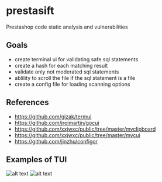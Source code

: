 # prestasift
Prestashop code static analysis and vulnerabilities

## Goals
- create terminal ui for validating safe sql statements
- create a hash for each matching result
- validate only not moderated sql statements
- ablility to scroll the file if the sql statement is a file
- create a config file for loading scanning options

## References
- https://github.com/gizak/termui
- https://github.com/jroimartin/gocui 
-	https://github.com/xxjwxc/public/tree/master/myclipboard
- https://github.com/xxjwxc/public/tree/master/mycui
- https://github.com/jinzhu/configor

## Examples of TUI
![alt text](https://raw.githubusercontent.com/xxjwxc/gormt/master/image/gormt/ui_en.gif "gormt cui")
![alt text](https://raw.githubusercontent.com/asciimoo/wuzz/master/docs/images/screencast.gif "wuzz tui")
